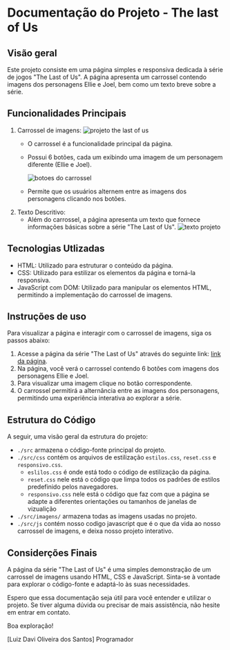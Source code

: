 # **Documentação do Projeto - The last of Us**

## Visão geral
Este projeto consiste em uma página simples e responsiva dedicada à série de jogos "The Last of Us". A página apresenta um carrossel contendo imagens dos personagens Ellie e Joel, bem como um texto breve sobre a série.

## Funcionalidades Principais
1. Carrossel de imagens:
   ![projeto the last of us](https://github.com/Lzdavi13/projeto-the-last-of-us/assets/127680849/9cc6e4b1-c8af-4f00-a055-9f92ae152252)
    * O carrossel é a funcionalidade principal da página.
    * Possui 6 botões, cada um exibindo uma imagem de um personagem diferente (Ellie e Joel).
      
      ![botoes do carrossel](https://github.com/Lzdavi13/projeto-the-last-of-us/assets/127680849/18220038-5574-4748-bf3e-c932030959d3)
      
    * Permite que os usuários alternem entre as imagens dos personagens clicando nos botões.
3. Texto Descritivo:
     * Além do carrossel, a página apresenta um texto que fornece informações básicas sobre a série "The Last of Us".
       ![texto projeto](https://github.com/Lzdavi13/projeto-the-last-of-us/assets/127680849/3dea66f2-fe49-4ea3-b92a-40f31ac2e2b6)


## Tecnologias Utlizadas
  * HTML: Utilizado para estruturar o conteúdo da página.
  * CSS: Utilizado para estilizar os elementos da página e torná-la responsiva.
  * JavaScript com DOM: Utilizado para manipular os elementos HTML, permitindo a implementação do carrossel de imagens.

## Instruções de uso
Para visualizar a página e interagir com o carrossel de imagens, siga os passos abaixo:
1. Acesse a página da série "The Last of Us" através do seguinte link: [link da página](https://lzdavi13.github.io/projeto-the-last-of-us/).
2. Na página, você verá o carrossel contendo 6 botões com imagens dos personagens Ellie e Joel.
3. Para visualizar uma imagem clique no botão correspondente.
4. O carrossel permitirá a alternância entre as imagens dos personagens, permitindo uma experiência interativa ao explorar a série.

## Estrutura do Código
A seguir, uma visão geral da estrutura do projeto:
* `./src` armazena o código-fonte principal do projeto.
* `./src/css` contém os arquivos de estilização `estilos.css`, `reset.css` e `responsivo.css`.
  * `eslilos.css` é onde está todo o código de estilização da página.
  * `reset.css` nele está o código que limpa todos os padrões de estilos predefinido pelos navegadores.
  * `responsivo.css` nele está o código que faz com que a página se adapte a diferentes orientações ou tamanhos de janelas de vizualição
* `./src/imagens/` armazena todas as imagens usadas no projeto.
* `./src/js` contém nosso codigo javascript que é o que da vida ao nosso carrossel de imagens, e deixa nosso projeto interativo.

## Considerções Finais
A página da série "The Last of Us" é uma simples demonstração de um carrossel de imagens usando HTML, CSS e JavaScript. Sinta-se à vontade para explorar o código-fonte e adaptá-lo às suas necessidades.

Espero que essa documentação seja útil para você entender e utilizar o projeto. Se tiver alguma dúvida ou precisar de mais assistência, não hesite em entrar em contato.

Boa exploração!

[Luiz Davi Oliveira dos Santos]
Programador

